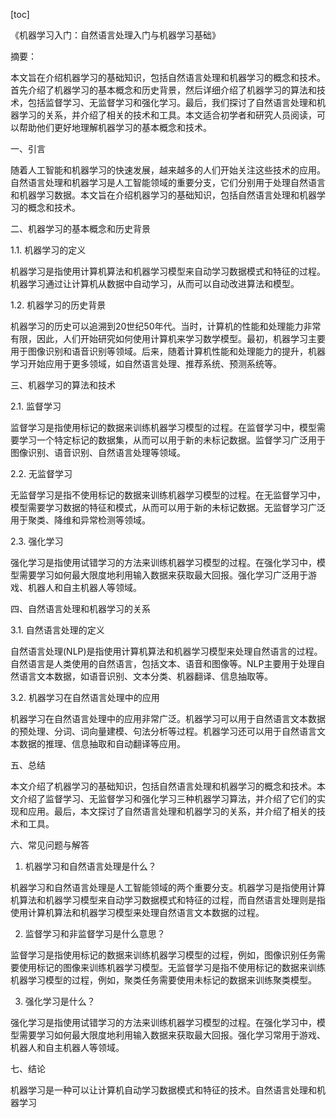 
[toc]                    
                
                
《机器学习入门：自然语言处理入门与机器学习基础》

摘要：

本文旨在介绍机器学习的基础知识，包括自然语言处理和机器学习的概念和技术。首先介绍了机器学习的基本概念和历史背景，然后详细介绍了机器学习的算法和技术，包括监督学习、无监督学习和强化学习。最后，我们探讨了自然语言处理和机器学习的关系，并介绍了相关的技术和工具。本文适合初学者和研究人员阅读，可以帮助他们更好地理解机器学习的基本概念和技术。

一、引言

随着人工智能和机器学习的快速发展，越来越多的人们开始关注这些技术的应用。自然语言处理和机器学习是人工智能领域的重要分支，它们分别用于处理自然语言和机器学习数据。本文旨在介绍机器学习的基础知识，包括自然语言处理和机器学习的概念和技术。

二、机器学习的基本概念和历史背景

1.1. 机器学习的定义

机器学习是指使用计算机算法和机器学习模型来自动学习数据模式和特征的过程。机器学习通过让计算机从数据中自动学习，从而可以自动改进算法和模型。

1.2. 机器学习的历史背景

机器学习的历史可以追溯到20世纪50年代。当时，计算机的性能和处理能力非常有限，因此，人们开始研究如何使用计算机来学习数学模型。最初，机器学习主要用于图像识别和语音识别等领域。后来，随着计算机性能和处理能力的提升，机器学习开始应用于更多领域，如自然语言处理、推荐系统、预测系统等。

三、机器学习的算法和技术

2.1. 监督学习

监督学习是指使用标记的数据来训练机器学习模型的过程。在监督学习中，模型需要学习一个特定标记的数据集，从而可以用于新的未标记数据。监督学习广泛用于图像识别、语音识别、自然语言处理等领域。

2.2. 无监督学习

无监督学习是指不使用标记的数据来训练机器学习模型的过程。在无监督学习中，模型需要学习数据的特征和模式，从而可以用于新的未标记数据。无监督学习广泛用于聚类、降维和异常检测等领域。

2.3. 强化学习

强化学习是指使用试错学习的方法来训练机器学习模型的过程。在强化学习中，模型需要学习如何最大限度地利用输入数据来获取最大回报。强化学习广泛用于游戏、机器人和自主机器人等领域。

四、自然语言处理和机器学习的关系

3.1. 自然语言处理的定义

自然语言处理(NLP)是指使用计算机算法和机器学习模型来处理自然语言的过程。自然语言是人类使用的自然语言，包括文本、语音和图像等。NLP主要用于处理自然语言文本数据，如语音识别、文本分类、机器翻译、信息抽取等。

3.2. 机器学习在自然语言处理中的应用

机器学习在自然语言处理中的应用非常广泛。机器学习可以用于自然语言文本数据的预处理、分词、词向量建模、句法分析等过程。机器学习还可以用于自然语言文本数据的推理、信息抽取和自动翻译等应用。

五、总结

本文介绍了机器学习的基础知识，包括自然语言处理和机器学习的概念和技术。本文介绍了监督学习、无监督学习和强化学习三种机器学习算法，并介绍了它们的实现和应用。最后，本文探讨了自然语言处理和机器学习的关系，并介绍了相关的技术和工具。

六、常见问题与解答

1. 机器学习和自然语言处理是什么？

机器学习和自然语言处理是人工智能领域的两个重要分支。机器学习是指使用计算机算法和机器学习模型来自动学习数据模式和特征的过程，而自然语言处理则是指使用计算机算法和机器学习模型来处理自然语言文本数据的过程。

2. 监督学习和非监督学习是什么意思？

监督学习是指使用标记的数据来训练机器学习模型的过程，例如，图像识别任务需要使用标记的图像来训练机器学习模型。无监督学习是指不使用标记的数据来训练机器学习模型的过程，例如，聚类任务需要使用未标记的数据来训练聚类模型。

3. 强化学习是什么？

强化学习是指使用试错学习的方法来训练机器学习模型的过程。在强化学习中，模型需要学习如何最大限度地利用输入数据来获取最大回报。强化学习常用于游戏、机器人和自主机器人等领域。

七、结论

机器学习是一种可以让计算机自动学习数据模式和特征的技术。自然语言处理和机器学习

